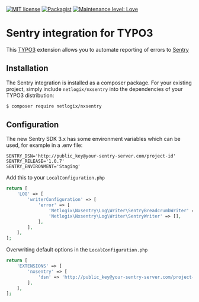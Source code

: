 [![MIT license](http://img.shields.io/badge/license-MIT-brightgreen.svg)](http://opensource.org/licenses/MIT)
[![Packagist](https://img.shields.io/packagist/v/netlogix/nxsentry.svg)](https://packagist.org/packages/netlogix/nxsentry)
[![Maintenance level: Love](https://img.shields.io/badge/maintenance-%E2%99%A1%E2%99%A1%E2%99%A1-ff69b4.svg)](https://websolutions.netlogix.de/)

# Sentry integration for TYPO3

This [TYPO3](https://typo3.org/) extension allows you to automate reporting of errors to [Sentry](https://www.sentry.io)

## Installation

The Sentry integration is installed as a composer package. For your existing project, simply include `netlogix/nxsentry`
into the dependencies of your TYPO3 distribution:

```bash
$ composer require netlogix/nxsentry
```

## Configuration

The new Sentry SDK 3.x has some environment variables which can be used, for example in a .env file:
```apacheconfig
SENTRY_DSN='http://public_key@your-sentry-server.com/project-id'
SENTRY_RELEASE='1.0.7'
SENTRY_ENVIRONMENT='Staging'
```

Add this to your `LocalConfiguration.php`
```php
return [
    'LOG' => [
        'writerConfiguration' => [
            'error' => [
                'Netlogix\Nxsentry\Log\Writer\SentryBreadcrumbWriter' => [],
                'Netlogix\Nxsentry\Log\Writer\SentryWriter' => [],
            ],
        ],
    ],
];
```

Overwriting default options in the `LocalConfiguration.php`
```php
return [
    'EXTENSIONS' => [
        'nxsentry' => [
            'dsn' => 'http://public_key@your-sentry-server.com/project-id'
        ],
    ],
];
```
